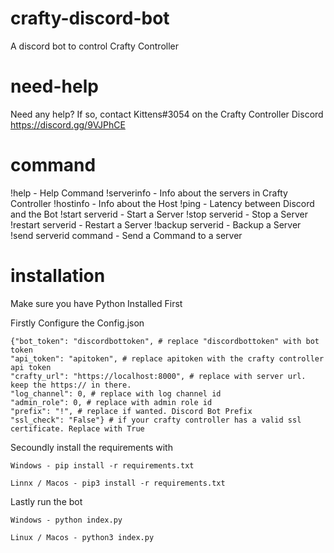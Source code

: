 # crafty-discord-bot
A discord bot to control Crafty Controller

# need-help
Need any help? If so, contact Kittens#3054 on the Crafty Controller Discord https://discord.gg/9VJPhCE

# command
!help - Help Command
!serverinfo - Info about the servers in Crafty Controller
!hostinfo - Info about the Host
!ping - Latency between Discord and the Bot
!start serverid - Start a Server
!stop serverid - Stop a Server
!restart serverid - Restart a Server
!backup serverid - Backup a Server
!send serverid command - Send a Command to a server

# installation
Make sure you have Python Installed First

Firstly Configure the Config.json

    {"bot_token": "discordbottoken", # replace "discordbottoken" with bot token
    "api_token": "apitoken", # replace apitoken with the crafty controller api token
    "crafty_url": "https://localhost:8000", # replace with server url. keep the https:// in there.
    "log_channel": 0, # replace with log channel id
    "admin_role": 0, # replace with admin role id
    "prefix": "!", # replace if wanted. Discord Bot Prefix
    "ssl_check": "False"} # if your crafty controller has a valid ssl certificate. Replace with True
    
Secoundly install the requirements with
    
    Windows - pip install -r requirements.txt
    
    Linnx / Macos - pip3 install -r requirements.txt
    
Lastly run the bot 
    
    Windows - python index.py
    
    Linux / Macos - python3 index.py
   
    
